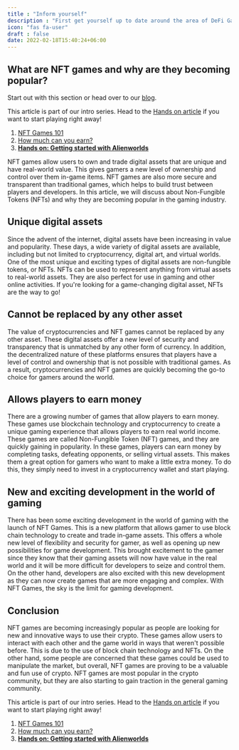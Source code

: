 ```yaml
---
title : "Inform yourself"
description : "First get yourself up to date around the area of DeFi Games."
icon: "fas fa-user"
draft : false
date: 2022-02-18T15:40:24+06:00
---
```


## What are NFT games and why are they becoming popular?

Start out with this section or head over to our [blog](/blog).

This article is part of our intro series. Head to the [Hands on article](/services/how-do-i-get-started/) if you want to start playing right away!

1. [NFT Games 101](/services/nft-games-101/)
2. [How much can you earn?](/services/how-much-can-i-earn/)
3. **[Hands on: Getting started with Alienworlds](/services/how-do-i-get-started/)**

NFT games allow users to own and trade digital assets that are unique and have real-world value. This gives gamers a new level of ownership and control over them in-game items. NFT games are also more secure and transparent than traditional games, which helps to build trust between players and developers. In this article, we will discuss about Non-Fungible Tokens (NFTs) and why they are becoming popular in the gaming industry.

## Unique digital assets 

Since the advent of the internet, digital assets have been increasing in value and popularity. These days, a wide variety of digital assets are available, including but not limited to cryptocurrency, digital art, and virtual worlds. One of the most unique and exciting types of digital assets are non-fungible tokens, or NFTs. NFTs can be used to represent anything from virtual assets to real-world assets. They are also perfect for use in gaming and other online activities. If you're looking for a game-changing digital asset, NFTs are the way to go!

## Cannot be replaced by any other asset 

The value of cryptocurrencies and NFT games cannot be replaced by any other asset. These digital assets offer a new level of security and transparency that is unmatched by any other form of currency. In addition, the decentralized nature of these platforms ensures that players have a level of control and ownership that is not possible with traditional games. As a result, cryptocurrencies and NFT games are quickly becoming the go-to choice for gamers around the world.

## Allows players to earn money 

There are a growing number of games that allow players to earn money. These games use blockchain technology and cryptocurrency to create a unique gaming experience that allows players to earn real world income. These games are called Non-Fungible Token (NFT) games, and they are quickly gaining in popularity. In these games, players can earn money by completing tasks, defeating opponents, or selling virtual assets. This makes them a great option for gamers who want to make a little extra money. To do this, they simply need to invest in a cryptocurrency wallet and start playing.


## New and exciting development in the world of gaming

There has been some exciting development in the world of gaming with the launch of NFT Games. This is a new platform that allows gamer to use block chain technology to create and trade in-game assets. This offers a whole new level of flexibility and security for gamer, as well as opening up new possibilities for game development. This brought excitement to the gamer since they know that their gaming assets will now have value in the real world and it will be more difficult for developers to seize and control them. On the other hand, developers are also excited with this new development as they can now create games that are more engaging and complex. With NFT Games, the sky is the limit for gaming development.

## Conclusion

NFT games are becoming increasingly popular as people are looking for new and innovative ways to use their crypto. These games allow users to interact with each other and the game world in ways that weren't possible before. This is due to the use of block chain technology and NFTs. On the other hand, some people are concerned that these games could be used to manipulate the market, but overall, NFT games are proving to be a valuable and fun use of crypto. NFT games are most popular in the crypto community, but they are also starting to gain traction in the general gaming community.

This article is part of our intro series. Head to the [Hands on article](/services/how-do-i-get-started/) if you want to start playing right away!

1. [NFT Games 101](/services/nft-games-101/)
2. [How much can you earn?](/services/how-much-can-i-earn/)
3. **[Hands on: Getting started with Alienworlds](/services/how-do-i-get-started/)**